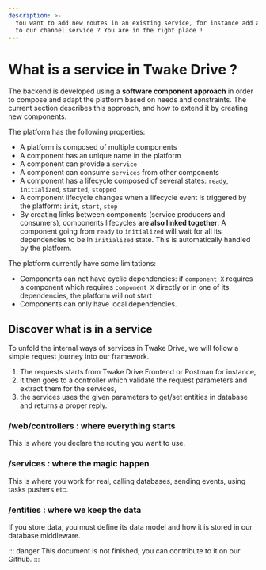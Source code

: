 ```yaml
---
description: >-
  You want to add new routes in an existing service, for instance add a feature
  to our channel service ? You are in the right place !
---
```


# What is a service in Twake Drive ?

The backend is developed using a **software component approach** in order to compose and adapt the platform based on needs and constraints. The current section describes this approach, and how to extend it by creating new components.

The platform has the following properties:

- A platform is composed of multiple components
- A component has an unique name in the platform
- A component can provide a `service`
- A component can consume `services` from other components
- A component has a lifecycle composed of several states: `ready`, `initialized`, `started`, `stopped`
- A component lifecycle changes when a lifecycle event is triggered by the platform: `init`, `start`, `stop`
- By creating links between components \(service producers and consumers\), components lifecycles **are also linked together**: A component going from `ready` to `initialized` will wait for all its dependencies to be in `initialized` state. This is automatically handled by the platform.

The platform currently have some limitations:

- Components can not have cyclic dependencies: if `component X` requires a component which requires `component X` directly or in one of its dependencies, the platform will not start
- Components can only have local dependencies.

## Discover what is in a service

To unfold the internal ways of services in Twake Drive, we will follow a simple request journey into our framework.

1. The requests starts from Twake Drive Frontend or Postman for instance,
2. it then goes to a controller which validate the request parameters and extract them for the services,
3. the services uses the given parameters to get/set entities in database and returns a proper reply.

### /web/controllers : where everything starts

This is where you declare the routing you want to use.

### /services : where the magic happen

This is where you work for real, calling databases, sending events, using tasks pushers etc.

### /entities : where we keep the data

If you store data, you must define its data model and how it is stored in our database middleware.

::: danger
This document is not finished, you can contribute to it on our Github.
:::
